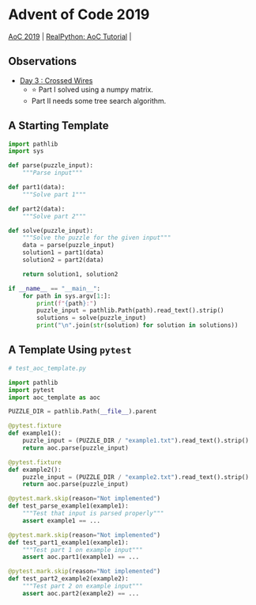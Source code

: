 # Advent of Code 2019
[AoC 2019](https://adventofcode.com/2019) | [RealPython: AoC Tutorial](https://realpython.com/python-advent-of-code/#practicing-advent-of-code-day-1-2019) |

## Observations
- [Day 3 : Crossed Wires](./03_crossed_wires/aoc201903.ipynb)
    - ⭐ Part I solved using a numpy matrix.
    - Part II needs some tree search algorithm.

## A Starting Template
```python
import pathlib
import sys

def parse(puzzle_input):
    """Parse input"""

def part1(data):
    """Solve part 1"""

def part2(data):
    """Solve part 2"""

def solve(puzzle_input):
    """Solve the puzzle for the given input"""
    data = parse(puzzle_input)
    solution1 = part1(data)
    solution2 = part2(data)

    return solution1, solution2

if __name__ == "__main__":
    for path in sys.argv[1:]:
        print(f"{path}:")
        puzzle_input = pathlib.Path(path).read_text().strip()
        solutions = solve(puzzle_input)
        print("\n".join(str(solution) for solution in solutions))
```

## A Template Using `pytest`
```python
# test_aoc_template.py

import pathlib
import pytest
import aoc_template as aoc

PUZZLE_DIR = pathlib.Path(__file__).parent

@pytest.fixture
def example1():
    puzzle_input = (PUZZLE_DIR / "example1.txt").read_text().strip()
    return aoc.parse(puzzle_input)

@pytest.fixture
def example2():
    puzzle_input = (PUZZLE_DIR / "example2.txt").read_text().strip()
    return aoc.parse(puzzle_input)

@pytest.mark.skip(reason="Not implemented")
def test_parse_example1(example1):
    """Test that input is parsed properly"""
    assert example1 == ...

@pytest.mark.skip(reason="Not implemented")
def test_part1_example1(example1):
    """Test part 1 on example input"""
    assert aoc.part1(example1) == ...

@pytest.mark.skip(reason="Not implemented")
def test_part2_example2(example2):
    """Test part 2 on example input"""
    assert aoc.part2(example2) == ...
```
